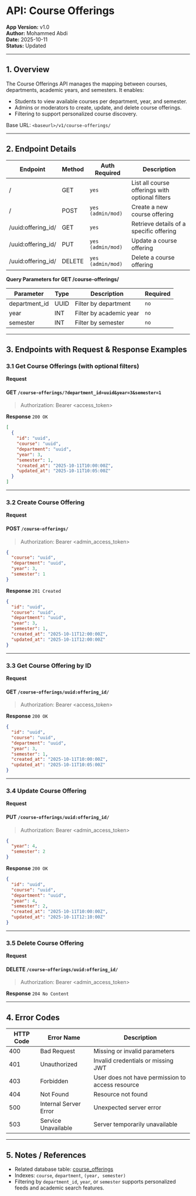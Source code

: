 # API: Course Offerings

**App Version:** v1.0  
**Author:** Mohammed Abdi  
**Date:** 2025-10-11  
**Status:** Updated

---

## 1. Overview

The Course Offerings API manages the mapping between courses, departments, academic years, and semesters. It enables:

- Students to view available courses per department, year, and semester.
- Admins or moderators to create, update, and delete course offerings.
- Filtering to support personalized course discovery.

Base URL: `<baseurl>/v1/course-offerings/`

---

## 2. Endpoint Details

| Endpoint           | Method | Auth Required     | Description                                     |
| ------------------ | ------ | ----------------- | ----------------------------------------------- |
| /                  | GET    | `yes`             | List all course offerings with optional filters |
| /                  | POST   | `yes (admin/mod)` | Create a new course offering                    |
| /uuid:offering_id/ | GET    | `yes`             | Retrieve details of a specific offering         |
| /uuid:offering_id/ | PUT    | `yes (admin/mod)` | Update a course offering                        |
| /uuid:offering_id/ | DELETE | `yes (admin/mod)` | Delete a course offering                        |

**Query Parameters for GET /course-offerings/**

| Parameter     | Type | Description             | Required |
| ------------- | ---- | ----------------------- | -------- |
| department_id | UUID | Filter by department    | `no`     |
| year          | INT  | Filter by academic year | `no`     |
| semester      | INT  | Filter by semester      | `no`     |

---

## 3. Endpoints with Request & Response Examples

### 3.1 Get Course Offerings (with optional filters)

**Request**

#### GET `/course-offerings/?department_id=uuid&year=3&semester=1`

> Authorization: Bearer <access_token>

**Response** `200 OK`

```json
[
  {
    "id": "uuid",
    "course": "uuid",
    "department": "uuid",
    "year": 3,
    "semester": 1,
    "created_at": "2025-10-11T10:00:00Z",
    "updated_at": "2025-10-11T10:05:00Z"
  }
]
```

---

### 3.2 Create Course Offering

**Request**

#### POST `/course-offerings/`

> Authorization: Bearer <admin_access_token>

```json
{
  "course": "uuid",
  "department": "uuid",
  "year": 3,
  "semester": 1
}
```

**Response** `201 Created`

```json
{
  "id": "uuid",
  "course": "uuid",
  "department": "uuid",
  "year": 3,
  "semester": 1,
  "created_at": "2025-10-11T12:00:00Z",
  "updated_at": "2025-10-11T12:00:00Z"
}
```

---

### 3.3 Get Course Offering by ID

**Request**

#### GET `/course-offerings/uuid:offering_id/`

> Authorization: Bearer <access_token>

**Response** `200 OK`

```json
{
  "id": "uuid",
  "course": "uuid",
  "department": "uuid",
  "year": 3,
  "semester": 1,
  "created_at": "2025-10-11T10:00:00Z",
  "updated_at": "2025-10-11T10:05:00Z"
}
```

---

### 3.4 Update Course Offering

**Request**

#### PUT `/course-offerings/uuid:offering_id/`

> Authorization: Bearer <admin_access_token>

```json
{
  "year": 4,
  "semester": 2
}
```

**Response** `200 OK`

```json
{
  "id": "uuid",
  "course": "uuid",
  "department": "uuid",
  "year": 4,
  "semester": 2,
  "created_at": "2025-10-11T10:00:00Z",
  "updated_at": "2025-10-11T12:10:00Z"
}
```

---

### 3.5 Delete Course Offering

**Request**

#### DELETE `/course-offerings/uuid:offering_id/`

> Authorization: Bearer <admin_access_token>

**Response** `204 No Content`

---

## 4. Error Codes

| HTTP Code | Error Name            | Description                                      |
| --------- | --------------------- | ------------------------------------------------ |
| 400       | Bad Request           | Missing or invalid parameters                    |
| 401       | Unauthorized          | Invalid credentials or missing JWT               |
| 403       | Forbidden             | User does not have permission to access resource |
| 404       | Not Found             | Resource not found                               |
| 500       | Internal Server Error | Unexpected server error                          |
| 503       | Service Unavailable   | Server temporarily unavailable                   |

---

## 5. Notes / References

- Related database table: [course_offerings](../architecture/database-schema.md/#5-course-offerings)
- Indexes: `course`, `department`, `(year, semester)`
- Filtering by `department_id`, `year`, or `semester` supports personalized feeds and academic search features.
